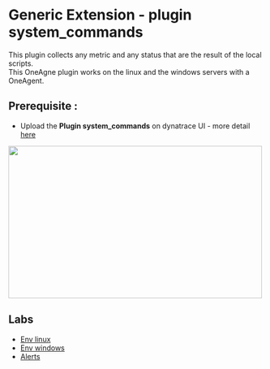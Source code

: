 # Generic Extension - plugin system_commands

This plugin collects any metric and any status that are the result of the local scripts.  
This OneAgne plugin works on the linux and the windows servers with a OneAgent.  

## Prerequisite : 
  - Upload the **Plugin system_commands** on dynatrace UI - more detail [here](/Dynatrace-Plugin-system_commands.pdf)
 <img src="https://user-images.githubusercontent.com/40337213/133091166-466c3e10-bc97-4a9d-839a-d53ca92843d9.png" width="500" height="300"> 
 
## Labs

 - [Env linux](/linux/Readme.md)
 - [Env windows](/windows/Readme.md)
 - [Alerts](/alerts/Readme.md)
 
